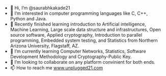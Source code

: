 - 👋 Hi, I’m @saurabhkakade21
- 👀 I’m interested in computer programming languages like C, C++, Python and Java. 
- 🌱 Recently finished learning introduction to Artificial intelligence, Machine Learning, Large scale data structure and infrastructures, Open source software, Applied cryptography, Introduction to parallel programming, Embedded system testing, and Statistics from Northern Arizona University, Flagstaff, AZ.
- 🌱 I’m currently learning Computer Networks, Statistics, Software Development Methodology and Cryptography-Public Key. 
- 💞️ I’m looking to collaborate on any platform convinient for both ends.
- 📫 How to reach me www.unplugged21.com

<!---
saurabhkakade21/saurabhkakade21 is a ✨ special ✨ repository because its `README.md` (this file) appears on your GitHub profile.
You can click the Preview link to take a look at your changes.
--->
